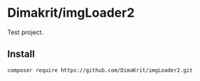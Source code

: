 Dimakrit/imgLoader2
===================

Test project.

Install
-------

~~~bash
composer require https://github.com/DimaKrit/imgLoader2.git
~~~

